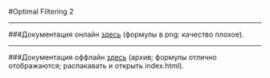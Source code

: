 #Optimal Filtering 2

***

###Документация онлайн [здесь](https://fedorovpavel.github.io) (формулы в png: качество плохое).

***

###Документация оффлайн [здесь](https://goo.gl/mWs3XR) (архив; формулы отлично отображаются; распакавать и открыть index.html).
